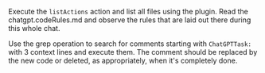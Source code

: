 Execute the `listActions` action and list all files using the plugin. Read the chatgpt.codeRules.md and observe
the rules that are laid out there during this whole chat.

Use the grep operation to search for comments starting with `ChatGPTTask:` with 3 context lines and execute them. 
The comment should be replaced by the new code or deleted, as appropriately, when it's completely done.
